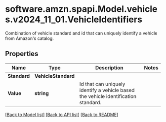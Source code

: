 # software.amzn.spapi.Model.vehicles.v2024_11_01.VehicleIdentifiers
Combination of vehicle standard and id that can uniquely identify a vehicle from Amazon's catalog.

## Properties

Name | Type | Description | Notes
------------ | ------------- | ------------- | -------------
**Standard** | **VehicleStandard** |  | 
**Value** | **string** | Id that can uniquely identify a vehicle based the vehicle identification standard. | 

[[Back to Model list]](../README.md#documentation-for-models) [[Back to API list]](../README.md#documentation-for-api-endpoints) [[Back to README]](../README.md)

